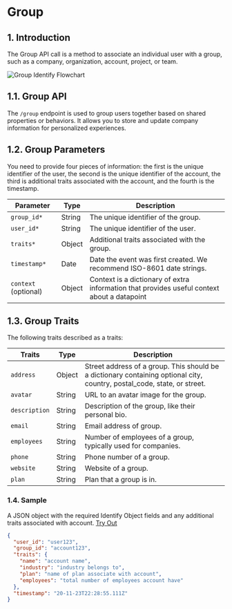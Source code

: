 # Group

## 1. Introduction

The Group API call is a method to associate an individual user with a group, such as a company, organization, account, project, or team.

![Group Identify Flowchart](/img/docs/group-flowchart.png)

## 1.1. Group API

The `/group` endpoint is used to group users together based on shared properties or behaviors. It allows you to store and update company information for personalized experiences.

## 1.2. Group Parameters

You need to provide four pieces of information: the first is the unique identifier of the user, the second is the unique identifier of the account, the third is additional traits associated with the account, and the fourth is the timestamp.

| Parameter  | Type   | Description                                                         |
|------------|--------|---------------------------------------------------------------------|
| `group_id*`| String | The unique identifier of the group.                                 |
| `user_id*` | String | The unique identifier of the user.                                  |
| `traits*`  | Object | Additional traits associated with the group.                        |
| `timestamp*`| Date  | Date the event was first created. We recommend ISO-8601 date strings.|
| `context` (optional) | Object | Context is a dictionary of extra information that provides useful context about a datapoint |

## 1.3. Group Traits

The following traits described as a traits:

| Traits      | Type   | Description                                                                 |
|-------------|--------|-----------------------------------------------------------------------------|
| `address`   | Object | Street address of a group. This should be a dictionary containing optional city, country, postal_code, state, or street. |
| `avatar`    | String | URL to an avatar image for the group.                                      |
| `description`| String| Description of the group, like their personal bio.                         |
| `email`     | String | Email address of group.                                                    |
| `employees` | String | Number of employees of a group, typically used for companies.              |
| `phone`     | String | Phone number of a group.                                                   |
| `website`   | String | Website of a group.                                                        |
| `plan`      | String | Plan that a group is in.                                                   |

### 1.4. Sample

A JSON object with the required Identify Object fields and any additional traits associated with account. [Try Out](../../../../integrate/public_apis/group)

```json
{
  "user_id": "user123",
  "group_id": "account123",
  "traits": {
    "name": "account name",
    "industry": "industry belongs to",
    "plan": "name of plan associate with account",
    "employees": "total number of employees account have"
  },
  "timestamp": "20-11-23T22:28:55.111Z"
}
```

